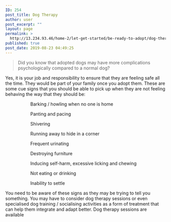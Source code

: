 ```yaml
---
ID: 254
post_title: Dog Therapy
author: user
post_excerpt: ""
layout: page
permalink: >
  http://13.234.93.46/home-2/let-get-started/be-ready-to-adopt/dog-therapy/
published: true
post_date: 2019-08-23 04:49:25
---
```

<blockquote>Did you know that adopted dogs may have more complications psychologically compared to a normal dog?</blockquote>
Yes, it is your job and responsibility to ensure that they are feeling safe all the time. They would be part of your family once you adopt them. These are some cue signs that you should be able to pick up when they are not feeling behaving the way that they should be:
<p style="text-align: left;">&nbsp; &nbsp; &nbsp; &nbsp; &nbsp; &nbsp; &nbsp; &nbsp; &nbsp; &nbsp; Barking / howling when no one is home</p>
<p style="text-align: left;">&nbsp; &nbsp; &nbsp; &nbsp; &nbsp; &nbsp; &nbsp; &nbsp; &nbsp; &nbsp; Panting and pacing</p>
<p style="text-align: left;">&nbsp; &nbsp; &nbsp; &nbsp; &nbsp; &nbsp; &nbsp; &nbsp; &nbsp; &nbsp; Shivering</p>
<p style="text-align: left;">&nbsp; &nbsp; &nbsp; &nbsp; &nbsp; &nbsp; &nbsp; &nbsp; &nbsp; &nbsp; Running away to hide in a corner</p>
<p style="text-align: left;">&nbsp; &nbsp; &nbsp; &nbsp; &nbsp; &nbsp; &nbsp; &nbsp; &nbsp; &nbsp; Frequent urinating</p>
<p style="text-align: left;">&nbsp; &nbsp; &nbsp; &nbsp; &nbsp; &nbsp; &nbsp; &nbsp; &nbsp; &nbsp; Destroying furniture</p>
<p style="text-align: left;">&nbsp; &nbsp; &nbsp; &nbsp; &nbsp; &nbsp; &nbsp; &nbsp; &nbsp; &nbsp; Inducing self-harm, excessive licking and chewing</p>
<p style="text-align: left;">&nbsp; &nbsp; &nbsp; &nbsp; &nbsp; &nbsp; &nbsp; &nbsp; &nbsp; &nbsp; Not eating or drinking</p>
<p style="text-align: left;">&nbsp; &nbsp; &nbsp; &nbsp; &nbsp; &nbsp; &nbsp; &nbsp; &nbsp; &nbsp; Inability to settle</p>
You need to be aware of these signs as they may be trying to tell you something. You may have to consider dog therapy sessions or even specialised dog training / socialising activities as a form of treatment that can help them integrate and adapt better. Dog therapy sessions are available